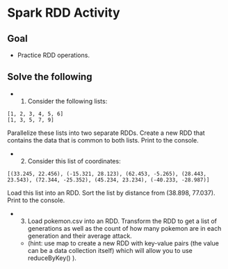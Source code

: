 # Spark RDD Activity

## Goal

- Practice RDD operations.

## Solve the following

- 1) Consider the following lists:

```
[1, 2, 3, 4, 5, 6]
[1, 3, 5, 7, 9]
```

Parallelize these lists into two separate RDDs. Create a new RDD that contains the data that is common to both lists. Print to the console.

- 2) Consider this list of coordinates:

```
[(33.245, 22.456), (-15.321, 28.123), (62.453, -5.265), (28.443, 23.543), (72.344, -25.352), (45.234, 23.234), (-40.233, -28.987)]
```

Load this list into an RDD. Sort the list by distance from (38.898, 77.037). Print to the console.

- 3) Load pokemon.csv into an RDD. Transform the RDD to get a list of generations as well as the count of how many pokemon are in each generation and their average attack.

    - (hint: use map to create a new RDD with key-value pairs (the value can be a data collection itself) which will allow you to use reduceByKey() ).